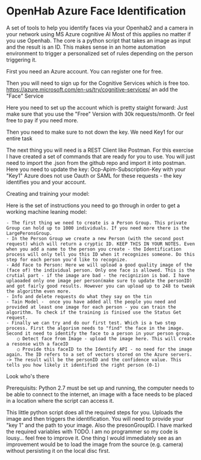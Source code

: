 # OpenHab Azure Face Identification
A set of tools to help you identify faces via your Openhab2 and a camera in your network using MS Azure cognitive AI
Most of this applies no matter if you use Openhab. The core is a python script that takes an image as input and the result is an ID. This makes sense in an home automation environment to trigger a personalized set of rules depending on the person triggering it.


First you need an Azure account. You can register one for free.

Then you will need to sign up for the Cognitive Services which is free too. https://azure.microsoft.com/en-us/try/cognitive-services/ an add the "Face" Service


Here you need to set up the account which is pretty staight forward: Just make sure that you use the "Free" Version with 30k requests/month. Or feel free to pay if you need more.

Then you need to make sure to not down the key. We need Key1 for our entire task

The next thing you will need is a REST Client like Postman. For this exercise I have created a set of commands that are ready for you to use. You will just need to import the .json from the github repo and import it into postman.
Here you need to update the key: Ocp-Apim-Subscription-Key with your "Key1"
Azure does not use Oauth or SAML for these requests - the key identifies you and your account.

Creating and training your model:

Here is the set of instructions you need to go through in order to get a working machine leaning model:


	- The first thing we need to create is a Person Group. This private Group can hold up to 1000 individuals. If you need more there is the LargePeronsGroup.
	- In the Person Group we create a new Person (with the second post request) which will return a cryptic ID. KEEP THIS IN YOUR NOTES. Even when you add a name to the person you create - the Identification process will only tell you this ID when it recognizes someone. Do this step for each person you'd like to recognize.
	- Add Face to Person: Here we will upload a good quality image of the (face of) the individual person. Only one face is allowed. This is the crutial part - if the image are bad - the recignizion is bad. I have uplaoaded only one image per person(make sure to update the personID) and got fairly good results. However you can upload up to 248 to tweak the algorithm even more.
	- Info and delete requests do what they say on the tin
	- Tain Model -  once you have added all the people you need and provided at least one image for each person - you can train the algorithm. To check if the training is finised use the Status Get request.
	- Finally we can try and do our first test. Which is a two step process. First the algorism needs to "find" the face in the image. Second it need to identify the face to a person in your person group.
		○ Detect face from Image - upload the image here. This will create a resonse with a faceID
		○ Provide this faceID to the Identify API - no need for the image again. The ID refers to a set of vectors stored on the Azure servers. -> The result will be the personID and the confidence value. This tells you how likely it identified the right person (0-1)

Look who's there

Prerequisits: Python 2.7 must be set up and running, the computer needs to be able to connect to the internet, an image with a face needs to be placed in a location where the script can access it.

This little python script does all the required steps for you. Uploads the image and then triggers the identification. You will need to provide your "key 1" and the path to your image. Also the presonGroupID. I have marked the required variables with TODO. 
I am no programmer so my code is lousy… feel free to improve it. One thing I would immediately see as an improvement would be to load the image from the source (e.g. camera) without persisting it on the local disc first.

